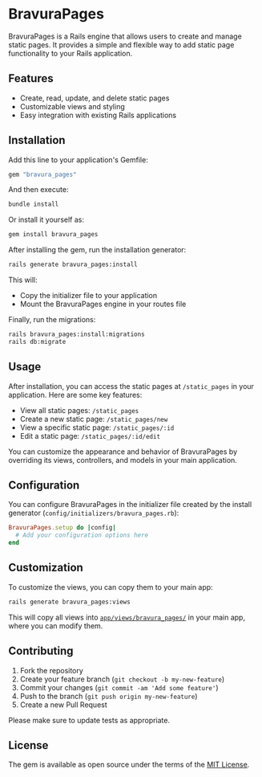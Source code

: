 # BravuraPages

BravuraPages is a Rails engine that allows users to create and manage static pages. It provides a simple and flexible way to add static page functionality to your Rails application.

## Features

- Create, read, update, and delete static pages
- Customizable views and styling
- Easy integration with existing Rails applications

## Installation

Add this line to your application's Gemfile:

```ruby
gem "bravura_pages"
```

And then execute:

```bash
bundle install
```

Or install it yourself as:

```bash
gem install bravura_pages
```

After installing the gem, run the installation generator:

```bash
rails generate bravura_pages:install
```

This will:
- Copy the initializer file to your application
- Mount the BravuraPages engine in your routes file

Finally, run the migrations:

```bash
rails bravura_pages:install:migrations
rails db:migrate
```

## Usage

After installation, you can access the static pages at `/static_pages` in your application. Here are some key features:

- View all static pages: `/static_pages`
- Create a new static page: `/static_pages/new`
- View a specific static page: `/static_pages/:id`
- Edit a static page: `/static_pages/:id/edit`

You can customize the appearance and behavior of BravuraPages by overriding its views, controllers, and models in your main application.

## Configuration

You can configure BravuraPages in the initializer file created by the install generator (`config/initializers/bravura_pages.rb`):

```ruby
BravuraPages.setup do |config|
  # Add your configuration options here
end
```

## Customization

To customize the views, you can copy them to your main app:

```bash
rails generate bravura_pages:views
```

This will copy all views into [`app/views/bravura_pages/`](command:_github.copilot.openRelativePath?%5B%7B%22scheme%22%3A%22file%22%2C%22authority%22%3A%22%22%2C%22path%22%3A%22%2FUsers%2Fcarltanner%2Fdev%2Fruby%2Fgems%2Fbravura_pages%2Fapp%2Fviews%2Fbravura_pages%2F%22%2C%22query%22%3A%22%22%2C%22fragment%22%3A%22%22%7D%2C%22262f576f-19aa-4153-8532-ebc1b7d8290a%22%5D "/Users/carltanner/dev/ruby/gems/bravura_pages/app/views/bravura_pages/") in your main app, where you can modify them.

## Contributing

1. Fork the repository
2. Create your feature branch (`git checkout -b my-new-feature`)
3. Commit your changes (`git commit -am 'Add some feature'`)
4. Push to the branch (`git push origin my-new-feature`)
5. Create a new Pull Request

Please make sure to update tests as appropriate.

## License

The gem is available as open source under the terms of the [MIT License](https://opensource.org/licenses/MIT).
